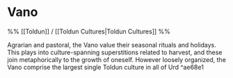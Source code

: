 # Vano
%% [[Toldun]] / [[Toldun Cultures|Toldun Cultures]] %%

Agrarian and pastoral, the Vano value their seasonal rituals and holidays. This plays into culture-spanning superstitions related to harvest, and these join metaphorically to the growth of oneself. However loosely organized, the Vano comprise the largest single Toldun culture in all of Urd ^ae68e1